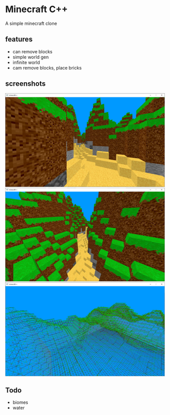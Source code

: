 # Minecraft C++
A simple minecraft clone

## features
- can remove blocks
- simple world gen
- infinite world
- cam remove blocks, place bricks

## screenshots

![screenshot1](screenshots/screenshot1.jpg "screenshot1")
![screenshot2](screenshots/screenshot2.jpg "screenshot1")
![screenshot3](screenshots/screenshot3.jpg "screenshot1")

## Todo

- biomes
- water